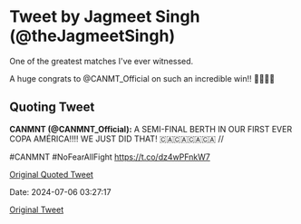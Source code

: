 # Tweet by Jagmeet Singh (@theJagmeetSingh)

One of the greatest matches I've ever witnessed.

A huge congrats to @CANMT_Official on such an incredible win!!  👏🏽🇨🇦

## Quoting Tweet

**CANMNT (@CANMNT_Official):** A SEMI-FINAL BERTH IN OUR FIRST EVER COPA AMÉRICA!!!! WE JUST DID THAT! 🇨🇦🇨🇦🇨🇦🇨🇦 //

#CANMNT #NoFearAllFight https://t.co/dz4wPFnkW7

[Original Quoted Tweet](https://x.com/CANMNT_Official/status/1809425615193256042)

Date: 2024-07-06 03:27:17

[Original Tweet](https://x.com/theJagmeetSingh/status/1809428881549717927)
